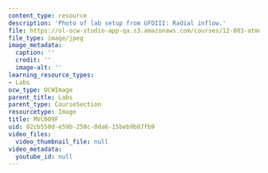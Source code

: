 ```yaml
---
content_type: resource
description: 'Photo of lab setup from GFDIII: Radial inflow.'
file: https://ol-ocw-studio-app-qa.s3.amazonaws.com/courses/12-003-atmosphere-ocean-and-climate-dynamics-fall-2008/92cb550de59b258c0da615beb9b87fb9_MVC009F.jpg
file_type: image/jpeg
image_metadata:
  caption: ''
  credit: ''
  image-alt: ''
learning_resource_types:
- Labs
ocw_type: OCWImage
parent_title: Labs
parent_type: CourseSection
resourcetype: Image
title: MVC009F
uid: 92cb550d-e59b-258c-0da6-15beb9b87fb9
video_files:
  video_thumbnail_file: null
video_metadata:
  youtube_id: null
---
```


